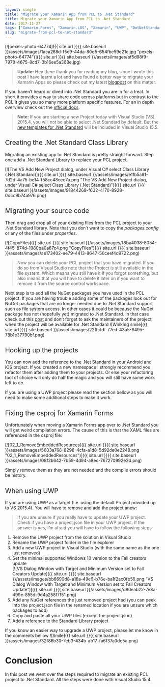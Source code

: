 ```yaml
---
layout: single
title: "Migrate your Xamarin App from PCL to .Net Standard"
title: Migrate your Xamarin App from PCL to .Net Standard
date: 2017-11-27
tags: ["Xamarin.Forms", "Xamarin.iOS", "Xamarin", "UWP", "DotNetStandard", "Xamarin.Android"]
slug: "migrate-from-pcl-to-net-standard"
---
```


[![pexels-photo-64774]({{ site.url }}{{ site.baseurl }}/assets/images/1aca268d-f5c9-44da-80d5-654fbe59e21c.jpg "pexels-photo-64774")]({{ site.url }}{{ site.baseurl }}/assets/images/af5d98f9-7978-4675-8cd7-3b16ee5a368e.jpg)


> **Update:** Hey there thank you for reading my blog, since I wrote this post I have learnt a lot and have found a better way to migrate your Xamarin Apps so please check out my latest [blogpost](https://mallibone.com/post/migrating-your-xamarin-projects-to-use-nuget-references-ie-the-full-odyssey-of-migrating-to-net-standard) on this matter.


If you haven’t heard or dived into .Net Standard you are in for a treat. In short it provides a way to share code across platforms but in contrast to the PCL it gives you so many more platform specific features. For an in depth overview check out the [official docs](https://docs.microsoft.com/en-us/dotnet/standard/net-standard "Net Standard Documentation").


> **Note:** If you are starting a new Project today with Visual Studio (VS) 2015.4, you will not be able to select .Net Standard by default. But the [new templates for .Net Standard](https://blog.xamarin.com/net-standard-comes-xamarin-forms-project-templates/ "Xamarin bringing .Net Standard Template as Default in VS 2015.5 Blogpost") will be included in Visual Studio 15.5.


## <font style="font-weight:normal">Creating the .Net Standard Class Library</font>

Migrating an existing app to .Net Standard is pretty straight forward. Step one add a .Net Standard Library to replace your PCL project.

[![The VS Add New Project dialog, under Visual C# select Class Library (.Net Standard)]({{ site.url }}{{ site.baseurl }}/assets/images/e1fb5a61-7d2d-4a75-be14-f58cc48cec7a.png "The VS Add New Project dialog, under Visual C# select Class Library (.Net Standard)")]({{ site.url }}{{ site.baseurl }}/assets/images/91844268-f632-4170-8928-0dcc9b74a976.png)

## <font style="font-weight:normal">Migrating your source code</font>

Then drag and drop all of your existing files from the PCL project to your .Net Standard library. Note that you don’t want to copy the *packages.config* or any of the files under *properties*.

[![CopyFiles]({{ site.url }}{{ site.baseurl }}/assets/images/f8ba4038-8054-4f45-874d-1080ba0a67c4.png "CopyFiles")]({{ site.url }}{{ site.baseurl }}/assets/images/ae173402-ee79-4413-8647-50ceef4d9722.png)


> Now you can delete your PCL project that you have migrated. If you do so from Visual Studio note that the Project is still available in the file system. Which means you still have it if you forgot something, but also means that you will have to delete it later on if you want to remove it from the source control workspace.


Next step is to add all the NuGet packages you have used in the PCL project. If you are having trouble adding some of the packages look out for NuGet packages that are no longer needed due to .Net Standard support such as file system access. In other cases it could be because the NuGet package has not (hopefully yet) migrated to .Net Standard. In that case check out this [post](https://mallibone.com/post/using-pcl-only-libraries-with-net-standard "post to update your csproj file for backwards compatibility") and don’t forget to ask the maintainers of the project when the project will be available for .Net Standard ![Winking smile]({{ site.url }}{{ site.baseurl }}/assets/images/22ffcfdf-77ed-43a5-9495-78b1e37790bf.png)

## <font style="font-weight:normal">Hooking up the projects</font>

You can now add the reference to the .Net Standard in your Android and iOS project. If you created a new namespace I strongly recommend you refactor them after adding them to your projects. Or else your refactoring tool of choice will only do half the magic and you will still have some work left to do.

If you are using a UWP project please read the section bellow as you will need to make some additional steps to make it work.

## <font style="font-weight:normal">Fixing the csproj for Xamarin Forms</font>

Unfortunately when moving a Xamarin Forms app over to .Net Standard you will get weird compilation errors. The cause of this is that the XAML files are referenced in the csproj file:

[![02_1_RemoveEmbeddedResources]({{ site.url }}{{ site.baseurl }}/assets/images/5603a768-8298-4cfa-a1d8-5d92de0e2248.png "02_1_RemoveEmbeddedResources")]({{ site.url }}{{ site.baseurl }}/assets/images/08f2b642-7b59-4d94-a8ec-767270992e2d.png)

Simply remove them as they are not needed and the compile errors should be history.

## <font style="font-weight:normal">When using UWP</font>

If you are using UWP as a target (I.e. using the default Project provided up to VS 2015.4). You will have to remove and add the project anew:


> If you are unsure if you really have to update your UWP project. Check if you have a project.json file in your UWP project. If the answer is yes, I’m afraid you will have to follow the following steps.


1. Remove the UWP project from the solution in Visual Studio
2. Rename the UWP project folder in the file explorer
3. Add a new UWP project in Visual Studio (with the same name as the one just removed)
4. Set the minimal supported Windows 10 version to the Fall creators update  
[!\[VS Dialog Window with Target and Minimum Version set to Fall Creators Update\]({{ site.url }}{{ site.baseurl }}/assets/images/bb6690d8-a16a-49e6-b76e-ba1f2ac0fb59.png "VS Dialog Window with Target and Minimum Version set to Fall Creators Update")]({{ site.url }}{{ site.baseurl }}/assets/images/d80eab22-7e8a-499c-855d-9d4a258f7f51.png)
5. Add any NuGet references the just removed project had (you can peek into the project.json file in the renamed location if you are unsure which packages to add)
6. Copy and paste all your UWP files (except the project.json)
7. Add a reference to the Standard Library project


If you know an easier way to upgrade a UWP project, please let me know in the comments bellow ![Smile]({{ site.url }}{{ site.baseurl }}/assets/images/32f86b30-7eb3-434b-ab17-fa6f37a0de5a.png)

# Conclusion

In this post we went over the steps required to migrate an existing PCL project to .Net Standard. All the steps were done with Visual Studio 15.4.
